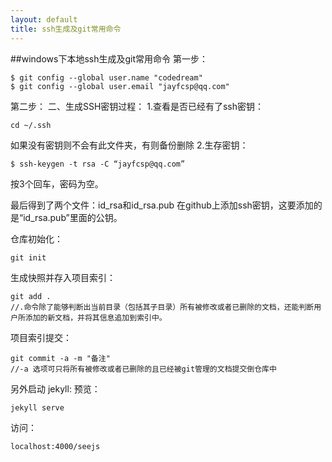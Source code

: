 ```yaml
---
layout: default
title: ssh生成及git常用命令
---
```

<link rel="stylesheet" href="{{ site.static }}css/mdcss/pygments.css">
##windows下本地ssh生成及git常用命令
第一步：

    $ git config --global user.name "codedream"
    $ git config --global user.email "jayfcsp@qq.com"
    
第二步：
二、生成SSH密钥过程：
1.查看是否已经有了ssh密钥：
    
    cd ~/.ssh
如果没有密钥则不会有此文件夹，有则备份删除
2.生存密钥：

    $ ssh-keygen -t rsa -C “jayfcsp@qq.com”
按3个回车，密码为空。

最后得到了两个文件：id_rsa和id_rsa.pub
在github上添加ssh密钥，这要添加的是“id_rsa.pub”里面的公钥。

仓库初始化：

    git init
生成快照并存入项目索引：

    git add .
    //.命令除了能够判断出当前目录（包括其子目录）所有被修改或者已删除的文档，还能判断用户所添加的新文档，并将其信息追加到索引中。
项目索引提交：

    git commit -a -m "备注"  
    //-a 选项可只将所有被修改或者已删除的且已经被git管理的文档提交倒仓库中

另外启动 jekyll:
预览：

    jekyll serve
访问：

    localhost:4000/seejs

